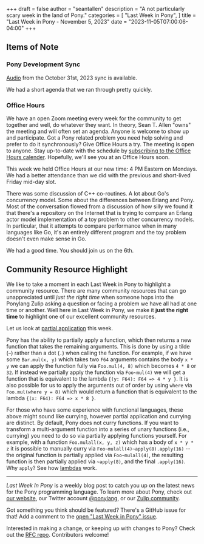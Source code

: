 +++
draft = false
author = "seantallen"
description = "A not particularly scary week in the land of Pony."
categories = [
    "Last Week in Pony",
]
title = "Last Week in Pony - November 5, 2023"
date = "2023-11-05T07:00:06-04:00"
+++

## Items of Note

### Pony Development Sync

[Audio](https://sync-recordings.ponylang.io/r/2023_10_31.m4a) from the October 31st, 2023 sync is available.

We had a short agenda that we ran through pretty quickly.

### Office Hours

We have an open Zoom meeting every week for the community to get together and well, do whatever they want. In theory, Sean T. Allen "owns" the meeting and will often set an agenda. Anyone is welcome to show up and participate. Got a Pony related problem you need help solving and prefer to do it synchronously? Give Office Hours a try. The meeting is open to anyone. Stay up-to-date with the schedule by [subscribing to the Office Hours calender](https://calendar.google.com/calendar/ical/4465e68ae24131ae00461a40893f2637a2c9ac510e311a44ff78680e2f183ce3%40group.calendar.google.com/public/basic.ics). Hopefully, we'll see you at an Office Hours soon.

This week we held Office Hours at our new time: 4 PM Eastern on Mondays. We had a better attendance than we did with the previous and short-lived Friday mid-day slot.

There was some discussion of C++ co-routines. A lot about Go's concurrency model. Some about the differences between Erlang and Pony. Most of the conversation flowed from a discussion of how silly we found it that there's a repository on the Internet that is trying to compare an Erlang actor model implementation of a toy problem to other concurrency models. In particular, that it attempts to compare performance when in many languages like Go, it's an entirely different program and the toy problem doesn't even make sense in Go.

We had a good time. You should join us on the 6th.

## Community Resource Highlight

We like to take a moment in each Last Week in Pony to highlight a community resource. There are many community resources that can go unappreciated until _just the right time_ when someone hops into the Ponylang Zulip asking a question or facing a problem we have all had at one time or another. Well here in Last Week in Pony, we make it **just the right time** to highlight one of our excellent community resources.

Let us look at [partial application](https://tutorial.ponylang.io/expressions/partial-application) this week.

Pony has the ability to partially apply a function, which then returns a new function that takes the remaining arguments. This is done by using a tilde (`~`) rather than a dot (`.`) when calling the function. For example, if we have some `Bar.mul(x, y)` which takes two `F64` arguments contains the body `x * y` we can apply the function fully via `Foo.mul(4, 8)` which becomes `4 * 8` or `32`. If instead we partially apply the function via `Foo~mul(4)` we will get a function that is equivalent to the lambda `{(y: F64): F64 => 4 * y }`. It is also possible for us to apply the arguments out of order by using `where` via `Foo.mul(where y = 8)` which would return a function that is equivalent to the lambda `{(x: F64): F64 => x * 8 }`.

For those who have some experience with functional languages, these above might sound like currying, however partial application and currying are distinct. By default, Pony does not curry functions. If you want to transform a multi-argument function into a series of unary functions (i.e., currying) you need to do so via partially applying functions yourself. For example, with a function `Foo.mulall(x, y, z)` which has a body of `x * y * z` it is possible to manually curry via `Foo~mulall(4)~apply(8).apply(16)` -- the original function is partially applied via `Foo~mulall(4)`, the resulting function is then partially applied via `~apply(8)`, and the final `.apply(16)`. Why `apply`? See how [lambdas](https://tutorial.ponylang.io/expressions/object-literals.html?h=lambda#lambdas) work.

---

_Last Week In Pony_ is a weekly blog post to catch you up on the latest news for the Pony programming language. To learn more about Pony, check out [our website](https://ponylang.io), our Twitter account [@ponylang](https://twitter.com/ponylang), or our [Zulip community](https://ponylang.zulipchat.com).

Got something you think should be featured? There's a GitHub issue for that! Add a comment to the [open "Last Week in Pony" issue](https://github.com/ponylang/ponylang.github.io/issues?q=is%3Aissue+is%3Aopen+label%3Alast-week-in-pony).

Interested in making a change, or keeping up with changes to Pony? Check out the [RFC repo](https://github.com/ponylang/rfcs). Contributors welcome!
